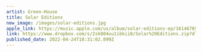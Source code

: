 ```yaml
---
artist: Green-House
title: Solar Editions
new_image: /images/solar-editions.jpg
apple_link: https://music.apple.com/us/album/solar-editions-ep/1614676968
link: https://www.dropbox.com/s/2sk804uu1ibkii0/Solar%20Editions.zip?dl=1
published_date: 2022-04-24T18:31:02.899Z
---
```

